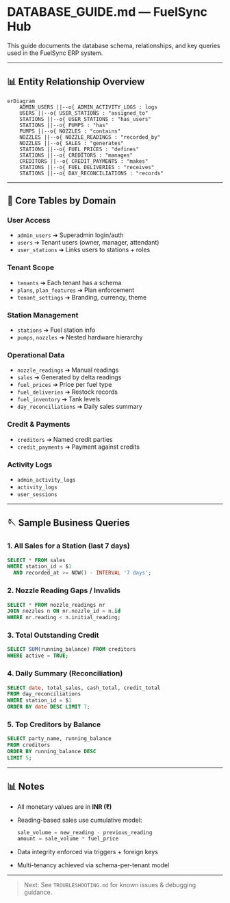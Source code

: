 # DATABASE\_GUIDE.md — FuelSync Hub

This guide documents the database schema, relationships, and key queries used in the FuelSync ERP system.

---

## 📊 Entity Relationship Overview

```mermaid
erDiagram
    ADMIN_USERS ||--o{ ADMIN_ACTIVITY_LOGS : logs
    USERS ||--o{ USER_STATIONS : "assigned_to"
    STATIONS ||--o{ USER_STATIONS : "has_users"
    STATIONS ||--o{ PUMPS : "has"
    PUMPS ||--o{ NOZZLES : "contains"
    NOZZLES ||--o{ NOZZLE_READINGS : "recorded_by"
    NOZZLES ||--o{ SALES : "generates"
    STATIONS ||--o{ FUEL_PRICES : "defines"
    STATIONS ||--o{ CREDITORS : "manages"
    CREDITORS ||--o{ CREDIT_PAYMENTS : "makes"
    STATIONS ||--o{ FUEL_DELIVERIES : "receives"
    STATIONS ||--o{ DAY_RECONCILIATIONS : "records"
```

---

## 🔄 Core Tables by Domain

### User Access

* `admin_users` ➔ Superadmin login/auth
* `users` ➔ Tenant users (owner, manager, attendant)
* `user_stations` ➔ Links users to stations + roles

### Tenant Scope

* `tenants` ➔ Each tenant has a schema
* `plans`, `plan_features` ➔ Plan enforcement
* `tenant_settings` ➔ Branding, currency, theme

### Station Management

* `stations` ➔ Fuel station info
* `pumps`, `nozzles` ➔ Nested hardware hierarchy

### Operational Data

* `nozzle_readings` ➔ Manual readings
* `sales` ➔ Generated by delta readings
* `fuel_prices` ➔ Price per fuel type
* `fuel_deliveries` ➔ Restock records
* `fuel_inventory` ➔ Tank levels
* `day_reconciliations` ➔ Daily sales summary

### Credit & Payments

* `creditors` ➔ Named credit parties
* `credit_payments` ➔ Payment against credits

### Activity Logs

* `admin_activity_logs`
* `activity_logs`
* `user_sessions`

---

## 🪡 Sample Business Queries

### 1. All Sales for a Station (last 7 days)

```sql
SELECT * FROM sales
WHERE station_id = $1
  AND recorded_at >= NOW() - INTERVAL '7 days';
```

### 2. Nozzle Reading Gaps / Invalids

```sql
SELECT * FROM nozzle_readings nr
JOIN nozzles n ON nr.nozzle_id = n.id
WHERE nr.reading < n.initial_reading;
```

### 3. Total Outstanding Credit

```sql
SELECT SUM(running_balance) FROM creditors
WHERE active = TRUE;
```

### 4. Daily Summary (Reconciliation)

```sql
SELECT date, total_sales, cash_total, credit_total
FROM day_reconciliations
WHERE station_id = $1
ORDER BY date DESC LIMIT 7;
```

### 5. Top Creditors by Balance

```sql
SELECT party_name, running_balance
FROM creditors
ORDER BY running_balance DESC
LIMIT 5;
```

---

## 📊 Notes

* All monetary values are in **INR (₹)**
* Reading-based sales use cumulative model:

  ```ts
  sale_volume = new_reading - previous_reading
  amount = sale_volume * fuel_price
  ```
* Data integrity enforced via triggers + foreign keys
* Multi-tenancy achieved via schema-per-tenant model

---

> Next: See `TROUBLESHOOTING.md` for known issues & debugging guidance.
